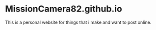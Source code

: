 # MissionCamera82.github.io
This is a personal website for things that i make and want to post online.
